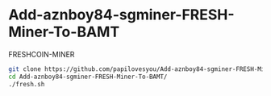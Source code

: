 Add-aznboy84-sgminer-FRESH-Miner-To-BAMT
========================================

FRESHCOIN-MINER


```bash
git clone https://github.com/papilovesyou/Add-aznboy84-sgminer-FRESH-Miner-To-BAMT.git
cd Add-aznboy84-sgminer-FRESH-Miner-To-BAMT/
./fresh.sh
```
